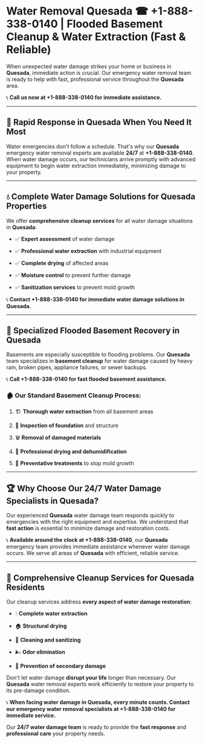 # Water Removal Quesada ☎ +1-888-338-0140 | Flooded Basement Cleanup & Water Extraction (Fast & Reliable)

When unexpected water damage strikes your home or business in **Quesada**, immediate action is crucial. Our emergency water removal team is ready to help with fast, professional service throughout the **Quesada** area. 

📞 **Call us now at +1-888-338-0140 for immediate assistance.**
---
## 🚀 Rapid Response in Quesada When You Need It Most
Water emergencies don't follow a schedule. That's why our **Quesada** emergency water removal experts are available **24/7** at **+1-888-338-0140**. When water damage occurs, our technicians arrive promptly with advanced equipment to begin water extraction immediately, minimizing damage to your property.
---
## 💧 Complete Water Damage Solutions for Quesada Properties
We offer **comprehensive cleanup services** for all water damage situations in **Quesada**:
- ✅ **Expert assessment** of water damage  
- ✅ **Professional water extraction** with industrial equipment  
- ✅ **Complete drying** of affected areas  
- ✅ **Moisture control** to prevent further damage  
- ✅ **Sanitization services** to prevent mold growth  
📞 **Contact +1-888-338-0140 for immediate water damage solutions in Quesada.**
---
## 🌊 Specialized Flooded Basement Recovery in Quesada
Basements are especially susceptible to flooding problems. Our **Quesada** team specializes in **basement cleanup** for water damage caused by heavy rain, broken pipes, appliance failures, or sewer backups. 
📞 **Call +1-888-338-0140 for fast flooded basement assistance.**
### 🏚️ Our Standard Basement Cleanup Process:
1. 🏗️ **Thorough water extraction** from all basement areas  
2. 🔎 **Inspection of foundation** and structure  
3. 🗑️ **Removal of damaged materials**  
4. 💨 **Professional drying and dehumidification**  
5. 🚫 **Preventative treatments** to stop mold growth  
---
## 🏆 Why Choose Our 24/7 Water Damage Specialists in Quesada?
Our experienced **Quesada** water damage team responds quickly to emergencies with the right equipment and expertise. We understand that **fast action** is essential to minimize damage and restoration costs.
📞 **Available around the clock at +1-888-338-0140**, our **Quesada** emergency team provides immediate assistance whenever water damage occurs. We serve all areas of **Quesada** with efficient, reliable service.
---
## 🧹 Comprehensive Cleanup Services for Quesada Residents
Our cleanup services address **every aspect of water damage restoration**:
- 💧 **Complete water extraction**  
- 🏠 **Structural drying**  
- 🧼 **Cleaning and sanitizing**  
- 🌬️ **Odor elimination**  
- 🚫 **Prevention of secondary damage**  
Don't let water damage **disrupt your life** longer than necessary. Our **Quesada** water removal experts work efficiently to restore your property to its pre-damage condition.
📞 **When facing water damage in Quesada, every minute counts. Contact our emergency water removal specialists at +1-888-338-0140 for immediate service.**
Our **24/7 water damage team** is ready to provide the **fast response** and **professional care** your property needs.
